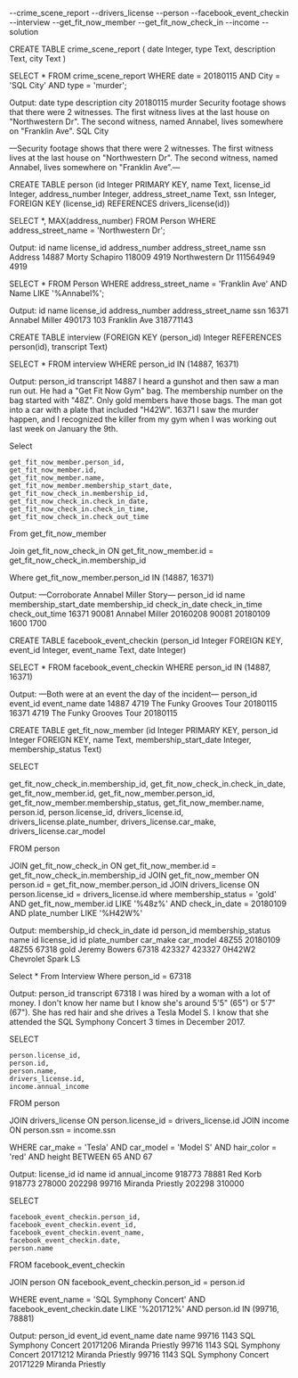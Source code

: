 

--crime_scene_report 
--drivers_license
--person
--facebook_event_checkin
--interview
--get_fit_now_member
--get_fit_now_check_in
--income
--solution


CREATE TABLE crime_scene_report ( date Integer, type Text, description Text, city Text )

SELECT * FROM crime_scene_report 
WHERE date = 20180115 AND City = 'SQL City' AND type = 'murder';

Output:
date	type	description	city
20180115	murder	Security footage shows that there were 2 witnesses. The first witness lives at the last house on "Northwestern Dr". The second witness, named Annabel, lives somewhere on "Franklin Ave".	SQL City

—Security footage shows that there were 2 witnesses. The first witness lives at the last house on "Northwestern Dr". The second witness, named Annabel, lives somewhere on "Franklin Ave”.—


CREATE TABLE person (id Integer PRIMARY KEY, name Text, license_id Integer, address_number Integer, address_street_name Text, ssn Integer, FOREIGN KEY (license_id) REFERENCES drivers_license(id))

SELECT *, MAX(address_number)  FROM Person 
WHERE address_street_name = 'Northwestern Dr';

Output:
id	name	license_id	address_number	address_street_name	ssn	Address
14887	Morty Schapiro	118009	4919	Northwestern Dr	111564949	4919


SELECT  *  FROM Person 
WHERE address_street_name = 'Franklin Ave' AND Name LIKE '%Annabel%';

Output:
id	name	license_id	address_number	address_street_name	ssn
16371	Annabel Miller	490173	103	Franklin Ave	318771143


CREATE TABLE interview (FOREIGN KEY (person_id) Integer REFERENCES person(id), transcript Text)

SELECT * FROM interview
WHERE person_id IN (14887, 16371)

Output:
person_id	transcript
14887	I heard a gunshot and then saw a man run out. He had a "Get Fit Now Gym" bag. The membership number on the bag started with "48Z". Only gold members have those bags. The man got into a car with a plate that included "H42W".
16371	I saw the murder happen, and I recognized the killer from my gym when I was working out last week on January the 9th.


Select

	get_fit_now_member.person_id, 
	get_fit_now_member.id,
	get_fit_now_member.name,
	get_fit_now_member.membership_start_date,
	get_fit_now_check_in.membership_id,  
	get_fit_now_check_in.check_in_date,
	get_fit_now_check_in.check_in_time,
	get_fit_now_check_in.check_out_time
	
From get_fit_now_member

Join get_fit_now_check_in ON get_fit_now_member.id = get_fit_now_check_in.membership_id

Where get_fit_now_member.person_id IN (14887, 16371)

Output: —Corroborate Annabel Miller Story—
person_id	id	name	membership_start_date	membership_id	check_in_date	check_in_time	check_out_time
16371	90081	Annabel Miller	20160208	90081	20180109	1600	1700


CREATE TABLE facebook_event_checkin (person_id Integer FOREIGN KEY, event_id Integer, event_name Text, date Integer)

SELECT * FROM facebook_event_checkin
WHERE person_id IN (14887, 16371)

Output: —Both were at an event the day of the incident—
person_id	event_id	event_name	date
14887	4719	The Funky Grooves Tour	20180115
16371	4719	The Funky Grooves Tour	20180115


CREATE TABLE get_fit_now_member (id Integer PRIMARY KEY, person_id Integer FOREIGN KEY, name Text, membership_start_date Integer, membership_status Text)

SELECT
 
  get_fit_now_check_in.membership_id,
  get_fit_now_check_in.check_in_date,  
  get_fit_now_member.id,
  get_fit_now_member.person_id,
 get_fit_now_member.membership_status,
  get_fit_now_member.name,
  person.id,
  person.license_id,
  drivers_license.id,
  drivers_license.plate_number,
  drivers_license.car_make,
  drivers_license.car_model
  
FROM 
	person
 
JOIN get_fit_now_check_in ON get_fit_now_member.id = get_fit_now_check_in.membership_id
  JOIN get_fit_now_member ON person.id = get_fit_now_member.person_id
  JOIN drivers_license ON person.license_id = drivers_license.id
where membership_status = 'gold' AND get_fit_now_member.id LIKE '%48z%'
AND check_in_date = 20180109 AND plate_number LIKE '%H42W%'

Output:
membership_id	check_in_date	id	person_id	membership_status	name	id	license_id	id	plate_number	car_make	car_model
48Z55	20180109	48Z55	67318	gold	Jeremy Bowers	67318	423327	423327	0H42W2	Chevrolet	Spark LS

Select * From Interview 
Where person_id = 67318

Output:
person_id	transcript
67318	I was hired by a woman with a lot of money. I don't know her name but I know she's around 5'5" (65") or 5'7" (67"). She has red hair and she drives a Tesla Model S. I know that she attended the SQL Symphony Concert 3 times in December 2017.


SELECT

	person.license_id, 
	person.id, 
	person.name,
	drivers_license.id,
	income.annual_income
	
FROM person

JOIN drivers_license ON person.license_id = drivers_license.id
JOIN income ON person.ssn = income.ssn

WHERE 
	car_make = 'Tesla' 
AND car_model = 'Model S' 
AND hair_color = 'red' 
AND height BETWEEN 65 AND 67 

Output:
license_id	id	name	id	annual_income
918773	78881	Red Korb	918773	278000
202298	99716	Miranda Priestly	202298	310000


SELECT 

	facebook_event_checkin.person_id, 
	facebook_event_checkin.event_id,
	facebook_event_checkin.event_name,
	facebook_event_checkin.date,  
	person.name	
	
FROM facebook_event_checkin

JOIN person ON facebook_event_checkin.person_id = person.id

WHERE event_name = 'SQL Symphony Concert' 
AND facebook_event_checkin.date 
LIKE '%201712%' 
AND person.id IN (99716, 78881)

Output:
person_id	event_id	event_name	date	name
99716	1143	SQL Symphony Concert	20171206	Miranda Priestly
99716	1143	SQL Symphony Concert	20171212	Miranda Priestly
99716	1143	SQL Symphony Concert	20171229	Miranda Priestly
